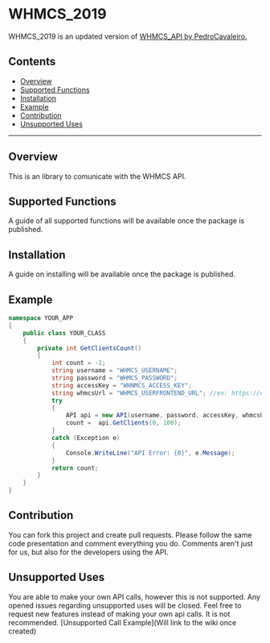 # WHMCS_2019
WHMCS_2019 is an updated version of [WHMCS_API by PedroCavaleiro.](https://github.com/PedroCavaleiro/whmcs-api)

## Contents
* [Overview](#overview)
* [Supported Functions](#supported-functions)
* [Installation](#installation)
* [Example](#example)
* [Contribution](#contribution)
* [Unsupported Uses](#unsupported-uses)

---------------------------------------------------------------------------------------
## Overview
This is an library to comunicate with the WHMCS API.

## Supported Functions
A guide of all supported functions will be available once the package is published.

## Installation
A guide on installing will be available once the package is published.

## Example
```csharp
namespace YOUR_APP
{
    public class YOUR_CLASS
    {
        private int GetClientsCount()
        {
            int count = -1;
            string username = "WHMCS_USERNAME";
            string password = "WHMCS_PASSWORD";
            string accessKey = "WHNMCS_ACCESS_KEY";
            string whmcsUrl = "WHMCS_USERFRONTEND_URL"; //ex: https://example.com/client
            try
            {
                API api = new API(username, password, accessKey, whmcsUrl);
                count =  api.GetClients(0, 100);
            }
            catch (Exception e)
            {
                Console.WriteLine("API Error: {0}", e.Message);
            }
            return count;
        }
    }
}
```

## Contribution
You can fork this project and create pull requests. Please follow the same code presentation and comment everything you do.
Comments aren't just for us, but also for the developers using the API.

## Unsupported Uses
You are able to make your own API calls, however this is not supported. Any opened issues regarding unsupported uses will be closed.
Feel free to request new features instead of making your own api calls. It is not recommended.
[Unsupported Call Example](Will link to the wiki once created)
